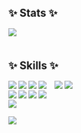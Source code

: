 <div>
  <h2>✨ Stats ✨</h2>
</div>

<div >
  <img src="https://github-readme-stats.vercel.app/api?username=rlcz1&theme=dark">
</div>
<br>

<div >
  <h2>✨ Skills ✨</h2>
</div>

<div>
  <img src="https://img.shields.io/badge/HTML5-E34F26?style=flat&logo=HTML5&logoColor=white" />
  <img src="https://img.shields.io/badge/CSS3-1572B6?style=flat&logo=CSS3&logoColor=white" />
  <img src="https://img.shields.io/badge/JavaScript-F7DF1E?style=flat&logo=JavaScript&logoColor=white" />
  <img src="https://img.shields.io/badge/React-61DAFB?style=flat&logo=React&logoColor=white"/>
  &nbsp;&nbsp;
  <img src="https://img.shields.io/badge/PHP-777BB4?style=flat&logo=PHP&logoColor=white"/>
  <img src="https://img.shields.io/badge/MySQL-3E6E93?style=flat-square&logo=MySQL&logoColor=white" />
  &nbsp;&nbsp;<br>
  <img src="https://img.shields.io/badge/Python-3776AB?style=flat&logo=Python&logoColor=white" />
  <img src="https://img.shields.io/badge/java-%23ED8B00.svg?style=flat&logo=openjdk&logoColor=white"/>
  <img src="https://img.shields.io/badge/c-%2300599C.svg?style=flat&logo=c&logoColor=white"/>
  <img src="https://img.shields.io/badge/C++-00599C?style=flat&logo=c%2B%2B&&logoColor=white"/>
</div>

<div>
  <img src="https://github-readme-stats.vercel.app/api/top-langs/?username=rlcz1&layout=compact&theme=dark">
</div>
<br>

<a href="https://hits.seeyoufarm.com">
	<img src="https://hits.seeyoufarm.com/api/count/incr/badge.svg?url=https%3A%2F%2Fgithub.com%2Frlcz1%2Fhit-counter&count_bg=%2379C83D&title_bg=%23555555&icon=&icon_color=%23E7E7E7&title=hits&edge_flat=false"/>
</a>
